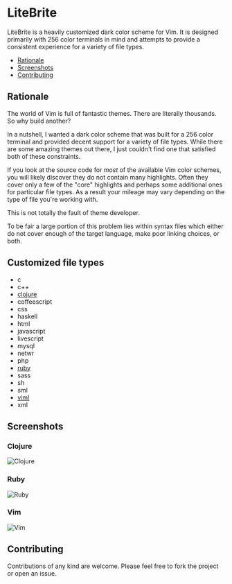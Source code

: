 # LiteBrite

LiteBrite is a heavily customized dark color scheme for Vim. It is designed
primarily with 256 color terminals in mind and attempts to provide a consistent
experience for a variety of file types.

* [Rationale](https://github.com/noprompt/lite-brite#rationale "Rationale")
* [Screenshots](https://github.com/noprompt/lite-brite#screenshots "Screenshots")
* [Contributing](https://github.com/noprompt/lite-brite#contributing "Contributing")

## Rationale

The world of Vim is full of fantastic themes. There are literally thousands. So
why build another?

In a nutshell, I wanted a dark color scheme that was built for a 256 color
terminal and provided decent support for a variety of file types. While there
are some amazing themes out there, I just couldn't find one that satisfied both
of these constraints.

If you look at the source code for *most* of the available Vim color schemes,
you will likely discover they do not contain many highlights. Often they cover
only a few of the "core" highlights and perhaps some additional ones for
particular file types. As a result your mileage may vary depending on the type
of file you're working with.

This is not totally the fault of theme developer.

To be fair a large portion of this problem lies within syntax files which
either do not cover enough of the target language, make poor linking choices, or
both.

## Customized file types

* c
* c++
* [clojure](https://github.com/noprompt/lite-brite#clojure "Screenshot")
* coffeescript
* css
* haskell
* html
* javascript
* livescript
* mysql
* netwr
* php
* [ruby](https://github.com/noprompt/lite-brite#ruby "Screenshot")
* sass
* sh
* sml
* [viml](https://github.com/noprompt/lite-brite#vim "Screenshot")
* xml

## Screenshots

### Clojure
![Clojure](http://f.cl.ly/items/3t46283K1t0J042D1U13/lite-brite-clojure.png "Clojure")

### Ruby
![Ruby](http://f.cl.ly/items/0619241l082u2u3L0h1Q/lite-brite-ruby.png "Ruby")

### Vim
![Vim](http://f.cl.ly/items/423H3S3N122v2V10461a/lite-brite-vim.png "Vim")

## Contributing

Contributions of any kind are welcome. Please feel free to fork the project or
open an issue.
